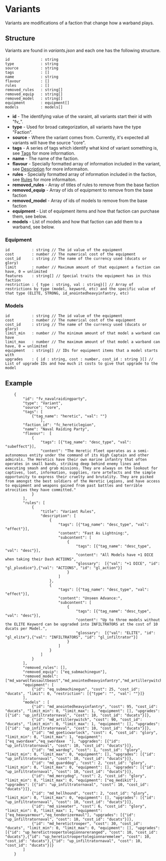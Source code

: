 # Variants

Variants are modifications of a faction that change how a warband plays.

## Structure

Variants are found in *variants.json* and each one has the following structure.

```
id              : string
type            : string
source          : string
tags            : []
name            : string
flavour         : []
rules           : []
removed_rules   : string[]
removed_equip   : string[]
removed_model   : string[]
equipment       : equipment[]
models          : models[]
```

- **id** - The identifying value of the varaint, all variants start their id with "fv_".
- **type** - Used for broad categorization, all variants have the type "Faction".
- **source** - Where the variant comes from. Currently, it's expected all variants will have the source "core".
- **tags** - A series of tags which identify what kind of variant something is, see [Tags](../Tags.md) for more information.
- **name** - The name of the faction.
- **flavour** - Specially formatted array of information included in the variant, see [Description](../../Description.md) for more informaiton.
- **rules** - Specially formatted array of information included in the faction, see [Rules](../../Rules.md.md) for more informaiton.
- **removed_rules** - Array of titles of rules to remove from the base faction
- **removed_equip** - Array of ids of equipment to remove from the base faction
- **removed_model** - Array of ids of models to remove from the base faction
- **equipment** - List of equipment items and how that faction can purchase them, see below.
- **models** - List of models and how that faction can add them to a warband, see below.

### Equipment
```
id          : string // The id value of the equipment
cost        : number // The numerical cost of the equipment
cost_id     : string // The name of the currency used (ducats or glory)
limit       : number // Maximum amount of that equipment a faction can have, 0 = unlimited
features    : string[] // Special traits the equipment has in this faction
restriction : { type : string, val : string}[] // Array of restrictions by type (model, keyword, etc) and the specific value of that type (ELITE, STRONG, id_anointedheavyinfantry, etc)
```

### Models
```
id          : string // The id value of the equipment
cost        : number // The numerical cost of the equipment
cost_id     : string // The name of the currency used (ducats or glory)
limit_min   : number // The minimum amount of that model a warband can have
limit_max   : number // The maximum amount of that model a warband can have, 0 = unlimited
equipment   : string[] // IDs for equipment items that a model starts with
upgrades    : { id : string, cost : number, cost_id : string }[] // List of upgrade IDs and how much it costs to give that upgrade to the model
```

## Example

```
    {
        "id": "fv_navalraidingparty",
        "type": "Variant",
        "source": "core",
        "tags": [
            {"tag_name": "heretic", "val": ""}
                ],
        "faction_id": "fc_hereticlegion",
        "name": "Naval Raiding Party",
        "flavour":  [
            {
                "tags": [{"tag_name": "desc_type", "val": "subeffect"}],
                "content": "The Heretic Fleet operates as a semi-autonomous entity under the command of its High Captain and other admirals. The Heretics have their own marine infantry that often operates in small bands, striking deep behind enemy lines and executing smash and grab missions. They are always on the lookout for captives, loot, information, supplies, rare artefacts and the simple opportunity to express their cruelty and brutality. They are picked from amongst the best soldiers of the Heretic Legions, and have access to equipment and weapons gained from past battles and terrible atrocities they have committed."
            }
        ],
        "rules": [
            {
                "title": "Variant Rules",
                "description": [
                    {
                        "tags": [{"tag_name": "desc_type", "val": "effect"}],
                        "content": "Fast As Lightning:",
                        "subcontent": [
                            {
                                "tags": [{"tag_name": "desc_type", "val": "desc"}],
                                "content": "All Models have +1 DICE when taking their Dash ACTIONS",
                                "glossary":  [{"val": "+1 DICE", "id": "gl_plusdice"},{"val": "ACTIONS", "id": "gl_action"}]
                            }
                        ]
                    },
                    {
                        "tags": [{"tag_name": "desc_type", "val": "effect"}],
                        "content": "Unseen Advance:",
                        "subcontent": [
                            {
                                "tags": [{"tag_name": "desc_type", "val": "desc"}],
                                "content": "Up to three models without the ELITE Keyword can be upgraded into INFILTRATORS at the cost of 10 ducats per Model.",
                                "glossary":  [{"val": "ELITE", "id": "gl_elite"},{"val": "INFILTRATORS", "id": "gl_infiltrator"}]
                            }
                        ]
                    }
                ]
            } 
        ],
        "removed_rules": [],
        "removed_equip": ["eq_submachinegun"],
        "removed_model": ["md_warwolfassaultbeast","md_anointedheavyinfantry","md_artillerywitch","md_heretictrooper","md_goeticwarlock","md_wardog","md_guarddog","md_mercydog","md_hellhound","md_sineater"],
        "equipment": [
            {"id": "eq_submachinegun", "cost": 25, "cost_id": "ducats", "limit": 0, "restriction": [{"type": "", "val": ""}]}
        ],
        "models" : [
            {"id": "md_anointedheavyinfantry", "cost": 95, "cost_id": "ducats", "limit_min": 0, "limit_max": 1, "equipment": [], "upgrades": [{"id": "up_infiltratornaval", "cost": 10, "cost_id": "ducats"}]},
            {"id": "md_artillerywitch", "cost": 90, "cost_id": "ducats", "limit_min": 0, "limit_max": 1, "equipment": [], "upgrades": [{"id": "up_infiltratornaval", "cost": 10, "cost_id": "ducats"}]},
            {"id": "md_goeticwarlock", "cost": 4, "cost_id": "glory", "limit_min": 0, "limit_max": 1, "equipment": ["eq_swordaxe","eq_swordaxe  "], "upgrades": [{"id": "up_infiltratornaval", "cost": 10, "cost_id": "ducats"}]},
            {"id": "md_wardog", "cost": 1, "cost_id": "glory", "limit_min": 0, "limit_max": 0, "equipment": [], "upgrades": [{"id": "up_infiltratornaval", "cost": 10, "cost_id": "ducats"}]},
            {"id": "md_guarddog", "cost": 2, "cost_id": "glory", "limit_min": 0, "limit_max": 0, "equipment": [], "upgrades": [{"id": "up_infiltratornaval", "cost": 10, "cost_id": "ducats"}]},
            {"id": "md_mercydog", "cost": 2, "cost_id": "glory", "limit_min": 0, "limit_max": 0, "equipment": ["eq_medikit"], "upgrades": [{"id": "up_infiltratornaval", "cost": 10, "cost_id": "ducats"}]},
            {"id": "md_hellhound", "cost": 2, "cost_id": "glory", "limit_min": 0, "limit_max": 0, "equipment": [], "upgrades": [{"id": "up_infiltratornaval", "cost": 10, "cost_id": "ducats"}]},
            {"id": "md_sineater", "cost": 6, "cost_id": "glory", "limit_min": 0, "limit_max": 1, "equipment": ["eq_heavyarmour","eq_tenderizermaul"], "upgrades": [{"id": "up_infiltratornaval", "cost": 10, "cost_id": "ducats"}]},
            {"id": "md_heretictrooper", "cost": 30, "cost_id": "ducats", "limit_min": 0, "limit_max": 0, "equipment": [], "upgrades": [{"id": "up_heretictroopertolegionnareranged", "cost": 10, "cost_id": "ducats"},{"id": "up_heretictroopertolegionnaremelee", "cost": 10, "cost_id": "ducats"},{"id": "up_infiltratornaval", "cost": 10, "cost_id": "ducats"}]}
        ]
    }
```
